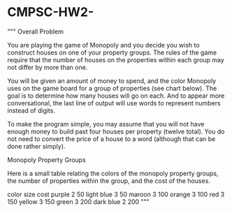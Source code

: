 # CMPSC-HW2-
"""
Overall Problem

You are playing the game of Monopoly and you decide you wish to construct houses on one of your property groups.   The rules of the game require that the number of houses on the properties within each group may not differ by more than one.

You will be given an amount of money to spend, and the color Monopoly uses on the game board for a group of properties (see chart below).  The goal is to determine how many houses will go on each.  And to appear more conversational, the last line of output will use words to represent numbers instead of digits.

To make the program simple, you may assume that you will not have enough money to build past four houses per property (twelve total).   You do not need to convert the price of a house to a word (although that can be done rather simply).

Monopoly Property Groups

Here is a small table relating the colors of the monopoly property groups, the number of properties within the group, and the cost of the houses.

color	size	cost
purple	  2	  50
light blue	  3	  50
maroon	  3	100
orange	  3	100
red	  3	150
yellow	  3	150
green	  3	200
dark blue	  2	200
"""
